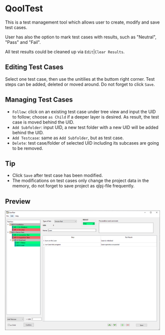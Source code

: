 # QoolTest
This is a test management tool which allows user to create, modify and save test cases.

User has also the option to mark test cases with results, such as "Neutral", "Pass" and "Fail".

All test results could be cleaned up via `Edit`|`Clear Results`.

## Editing Test Cases
Select one test case, then use the unitilies at the buttom right corner. Test steps can be added, deleted or moved around. Do not forget to click `Save`.

## Managing Test Cases
- `Follow`: click on an existing test case under tree view and input the UID to follow; choose `as Child` if a deeper layer is desired. As result, the test case is moved behind the UID.
- `Add Subfolder`: input UID, a new test folder with a new UID will be added behind the UID.
- `Add Testcase`: same as `Add Subfolder`, but as test case.
- `Delete`: test case/folder of selected UID including its subcases are going to be removed.

## Tip
* Click `Save` after test case has been modified.
* The modifications on test cases only change the project data in the memory, do not forget to save project as qlpj-file frequently.

## Preview
![image info](assets/screenshots/screen_cases.PNG)
